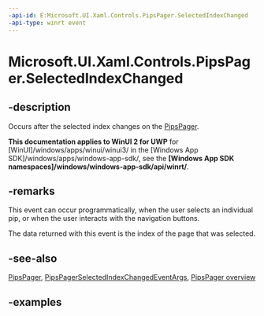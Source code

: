 ```yaml
---
-api-id: E:Microsoft.UI.Xaml.Controls.PipsPager.SelectedIndexChanged
-api-type: winrt event
---
```


# Microsoft.UI.Xaml.Controls.PipsPager.SelectedIndexChanged

<!--
public event Windows.Foundation.TypedEventHandler<Microsoft.UI.Xaml.Controls.PipsPager,Microsoft.UI.Xaml.Controls.PipsPagerSelectedIndexChangedEventArgs> SelectedIndexChanged;
-->

## -description

Occurs after the selected index changes on the [PipsPager](pipspager.md).

**This documentation applies to WinUI 2 for UWP** for [WinUI]/windows/apps/winui/winui3/ in the [Windows App SDK]/windows/apps/windows-app-sdk/, see the **[Windows App SDK namespaces]/windows/windows-app-sdk/api/winrt/**.

## -remarks

This event can occur programmatically, when the user selects an individual pip, or when the user interacts with the navigation buttons.

The data returned with this event is the index of the page that was selected.

## -see-also

[PipsPager](pipspager.md), [PipsPagerSelectedIndexChangedEventArgs](pipspagerselectedindexchangedeventargs.md), [PipsPager overview](/windows/apps/design/controls/pipspager)

## -examples
